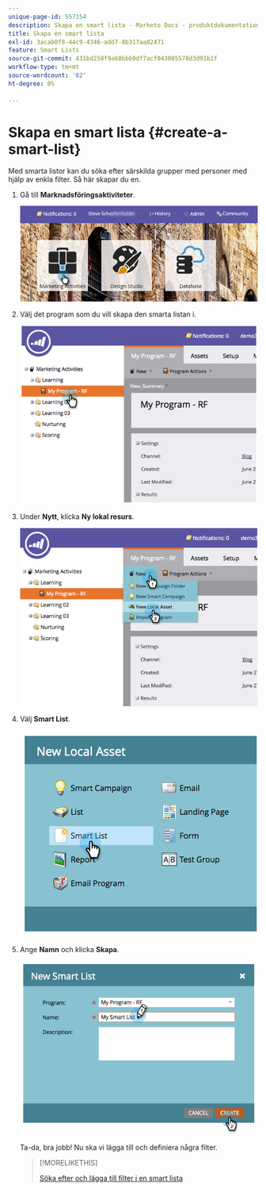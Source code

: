 ```yaml
---
unique-page-id: 557154
description: Skapa en smart lista - Marketo Docs - produktdokumentation
title: Skapa en smart lista
exl-id: 3acab0f8-44c9-4346-add7-8b317aa82471
feature: Smart Lists
source-git-commit: 431bd258f9a68bbb9df7acf043085578d3d91b1f
workflow-type: tm+mt
source-wordcount: '82'
ht-degree: 0%

---
```


# Skapa en smart lista {#create-a-smart-list}

Med smarta listor kan du söka efter särskilda grupper med personer med hjälp av enkla filter. Så här skapar du en.

1. Gå till **Marknadsföringsaktiviteter**.

   ![](assets/login-marketing-activities.png)

1. Välj det program som du vill skapa den smarta listan i.

   ![](assets/image2014-8-11-10-3a17-3a8.png)

1. Under **Nytt**, klicka **Ny lokal resurs**.

   ![](assets/image2014-9-9-16-3a26-3a28.png)

1. Välj **Smart List**.

   ![](assets/image2014-9-9-16-3a27-3a18.png)

1. Ange **Namn** och klicka **Skapa**.

   ![](assets/image2014-9-9-16-3a27-3a39.png)

   Ta-da, bra jobb! Nu ska vi lägga till och definiera några filter.

   >[!MORELIKETHIS]
   >
   >[Söka efter och lägga till filter i en smart lista](/help/marketo/product-docs/core-marketo-concepts/smart-lists-and-static-lists/creating-a-smart-list/find-and-add-filters-to-a-smart-list.md)
